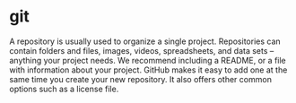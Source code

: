 # git

A repository is usually used to organize a single project.
Repositories can contain folders and files, images, videos, spreadsheets, and data sets – anything your project needs.
We recommend including a README, or a file with information about your project. GitHub makes it easy to add one at the same time you create your new repository.
It also offers other common options such as a license file.
